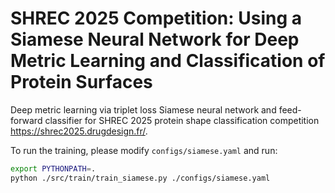 # SHREC 2025 Competition: Using a Siamese Neural Network for Deep Metric Learning and Classification of Protein Surfaces
Deep metric learning via triplet loss Siamese neural network and feed-forward classifier for 
SHREC 2025 protein shape classification competition https://shrec2025.drugdesign.fr/.

To run the training, please modify `configs/siamese.yaml` and run:
```bash
export PYTHONPATH=.
python ./src/train/train_siamese.py ./configs/siamese.yaml
```

